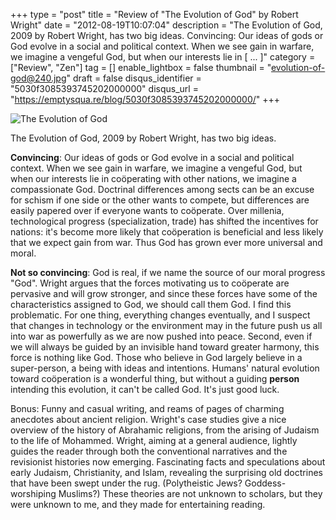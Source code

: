 +++
type = "post"
title = "Review of \"The Evolution of God\" by Robert Wright"
date = "2012-08-19T10:07:04"
description = "The Evolution of God, 2009 by Robert Wright, has two big ideas. Convincing: Our ideas of gods or God evolve in a social and political context. When we see gain in warfare, we imagine a vengeful God, but when our interests lie in [ ... ]"
category = ["Review", "Zen"]
tag = []
enable_lightbox = false
thumbnail = "evolution-of-god@240.jpg"
draft = false
disqus_identifier = "5030f3085393745202000000"
disqus_url = "https://emptysqua.re/blog/5030f3085393745202000000/"
+++

<p><img style="display:block; margin-left:auto; margin-right:auto;" src="evolution-of-god.jpg" alt="The Evolution of God" title="evolution-of-god.jpg" border="0"   /></p>
<p>The Evolution of God, 2009 by Robert Wright, has two big ideas.</p>
<p><strong>Convincing</strong>: Our ideas of gods or God evolve in a social and political context. When we see gain in warfare, we imagine a vengeful God, but when our interests lie in coöperating with other nations, we imagine a compassionate God. Doctrinal differences among sects can be an excuse for schism if one side or the other wants to compete, but differences are easily papered over if everyone wants to coöperate. Over millenia, technological progress (specialization, trade) has shifted the incentives for nations: it's become more likely that coöperation is beneficial and less likely that we expect gain from war. Thus God has grown ever more universal and moral.</p>
<p><strong>Not so convincing</strong>: God is real, if we name the source of our moral progress "God". Wright argues that the forces motivating us to coöperate are pervasive and will grow stronger, and since these forces have some of the characteristics assigned to God, we should call them God. I find this problematic. For one thing, everything changes eventually, and I suspect that changes in technology or the environment may in the future push us all into war as powerfully as we are now pushed into peace. Second, even if we will always be guided by an invisible hand toward greater harmony, this force is nothing like God. Those who believe in God largely believe in a super-person, a being with ideas and intentions. Humans' natural evolution toward coöperation is a wonderful thing, but without a guiding <strong>person</strong> intending this evolution, it can't be called God. It's just good luck.</p>
<p>Bonus: Funny and casual writing, and reams of pages of charming anecdotes about ancient religion. Wright's case studies give a nice overview of the history of Abrahamic religions, from the arising of Judaism to the life of Mohammed. Wright, aiming at a general audience, lightly guides the reader through both the conventional narratives and the revisionist histories now emerging. Fascinating facts and speculations about early Judaism, Christianity, and Islam, revealing the surprising old doctrines that have been swept under the rug. (Polytheistic Jews?  Goddess-worshiping Muslims?)  These theories are not unknown to scholars, but they were unknown to me, and they made for entertaining reading.</p>
